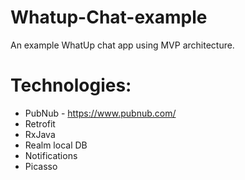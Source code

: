 # Whatup-Chat-example
An example WhatUp chat app using MVP architecture.


# Technologies:
- PubNub - https://www.pubnub.com/
- Retrofit
- RxJava
- Realm local DB
- Notifications
- Picasso

